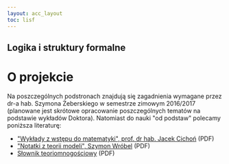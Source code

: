 ```yaml
---
layout: acc_layout
toc: lisf
---
```


Logika i struktury formalne
---

# O projekcie

Na poszczególnych podstronach znajdują się zagadnienia wymagane przez dr-a hab. Szymona Żeberskiego w semestrze zimowym 2016/2017 (planowane jest skrótowe opracowanie poszczególnych tematów na podstawie wykładów Doktora). Natomiast do nauki "od podstaw" polecamy poniższa literaturę:

* <a href="{{ site.baseurl }}/pdfs/sem1/lisf-wstep.pdf">"Wykłady z wstępu do matematyki", prof. dr hab. Jacek Cichoń</a> (PDF)
* <a href="{{ site.baseurl }}/pdfs/sem1/lisf-modele.pdf">"Notatki z teorii modeli", Szymon Wróbel</a> (PDF)
* <a href="{{ site.baseurl }}/pdfs/sem1/lisf-slownik.pdf">Słownik teoriomnogościowy</a> (PDF)
